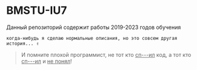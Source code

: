 # BMSTU-IU7
Данный репозиторий содержит работы 2019-2023 годов обучения

```
когда-нибудь я сделаю нормальные описания, но это совсем другая история... ✌️
```

> И помните плохой программист, не тот кто <u>сп---ил</u> код, а тот кто <u>сп---ил</u> и <u>не понял</u>!

